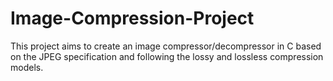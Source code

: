 # Image-Compression-Project
This project aims to create an image compressor/decompressor in C based on the JPEG specification and following the lossy and lossless compression models.
